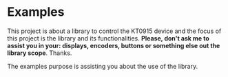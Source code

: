 # Examples

This project is about a library to control the KT0915 device and the focus of this project is the library and its functionalities. __Please, don't ask me to assist you in your: displays, encoders, buttons or something else out the library scope__. Thanks.

The examples purpose is assisting you about the use of the library.



